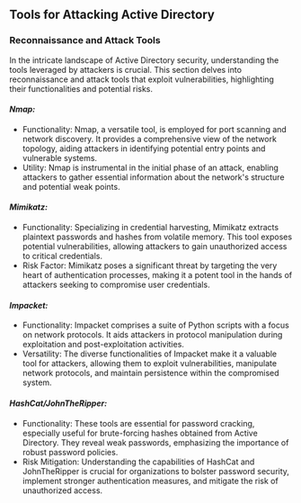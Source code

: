 ## Tools for Attacking Active Directory

### Reconnaissance and Attack Tools

In the intricate landscape of Active Directory security, understanding the tools leveraged by attackers is crucial. This section delves into reconnaissance and attack tools that exploit vulnerabilities, highlighting their functionalities and potential risks.

#### *Nmap:*
- Functionality: Nmap, a versatile tool, is employed for port scanning and network discovery. It provides a comprehensive view of the network topology, aiding attackers in identifying potential entry points and vulnerable systems.
- Utility: Nmap is instrumental in the initial phase of an attack, enabling attackers to gather essential information about the network's structure and potential weak points.

#### *Mimikatz:*
- Functionality: Specializing in credential harvesting, Mimikatz extracts plaintext passwords and hashes from volatile memory. This tool exposes potential vulnerabilities, allowing attackers to gain unauthorized access to critical credentials.
- Risk Factor: Mimikatz poses a significant threat by targeting the very heart of authentication processes, making it a potent tool in the hands of attackers seeking to compromise user credentials.

#### *Impacket:*
- Functionality: Impacket comprises a suite of Python scripts with a focus on network protocols. It aids attackers in protocol manipulation during exploitation and post-exploitation activities.
- Versatility: The diverse functionalities of Impacket make it a valuable tool for attackers, allowing them to exploit vulnerabilities, manipulate network protocols, and maintain persistence within the compromised system.

#### *HashCat/JohnTheRipper:*
- Functionality: These tools are essential for password cracking, especially useful for brute-forcing hashes obtained from Active Directory. They reveal weak passwords, emphasizing the importance of robust password policies.
- Risk Mitigation: Understanding the capabilities of HashCat and JohnTheRipper is crucial for organizations to bolster password security, implement stronger authentication measures, and mitigate the risk of unauthorized access.
